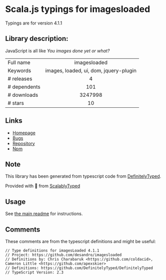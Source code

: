 
# Scala.js typings for imagesloaded

Typings are for version 4.1.1

## Library description:
JavaScript is all like _You images done yet or what?_

|                    |                 |
| ------------------ | :-------------: |
| Full name          | imagesloaded |
| Keywords           | images, loaded, ui, dom, jquery-plugin |
| # releases         | 4 |
| # dependents       | 101 |
| # downloads        | 3247998 |
| # stars            | 10 |

## Links
- [Homepage](https://github.com/desandro/imagesloaded)
- [Bugs](https://github.com/desandro/imagesloaded/issues)
- [Repository](https://github.com/desandro/imagesloaded)
- [Npm](https://www.npmjs.com/package/imagesloaded)
    


## Note
This library has been generated from typescript code from [DefinitelyTyped](https://definitelytyped.org).

Provided with :purple_heart: from [ScalablyTyped](https://github.com/oyvindberg/ScalablyTyped)

## Usage
See [the main readme](../../readme.md) for instructions.

## Comments

These comments are from the typescript definitions and might be useful:
```
// Type definitions for imagesLoaded 4.1.1
// Project: https://github.com/desandro/imagesloaded
// Definitions by: Chris Charabaruk <https://github.com/coldacid>, Cameron Little <https://github.com/apexskier>
// Definitions: https://github.com/DefinitelyTyped/DefinitelyTyped
// TypeScript Version: 2.3

```

